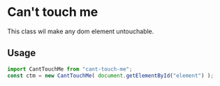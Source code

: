 # Can't touch me
This class wil make any dom element untouchable.

## Usage

```js
import CantTouchMe from "cant-touch-me";
const ctm = new CantTouchMe( document.getElementById("element") );
```